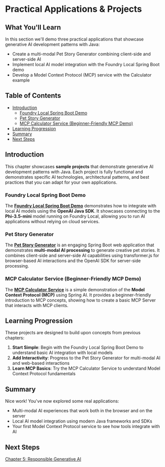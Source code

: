 # Practical Applications & Projects

## What You'll Learn
In this section we'll demo three practical applications that showcase generative AI development patterns with Java:
- Create a multi-modal Pet Story Generator combining client-side and server-side AI
- Implement local AI model integration with the Foundry Local Spring Boot demo
- Develop a Model Context Protocol (MCP) service with the Calculator example

## Table of Contents

- [Introduction](#introduction)
  - [Foundry Local Spring Boot Demo](#foundry-local-spring-boot-demo)
  - [Pet Story Generator](#pet-story-generator)
  - [MCP Calculator Service (Beginner-Friendly MCP Demo)](#mcp-calculator-service-beginner-friendly-mcp-demo)
- [Learning Progression](#learning-progression)
- [Summary](#summary)
- [Next Steps](#next-steps)

## Introduction

This chapter showcases **sample projects** that demonstrate generative AI development patterns with Java. Each project is fully functional and demonstrates specific AI technologies, architectural patterns, and best practices that you can adapt for your own applications.

### Foundry Local Spring Boot Demo

The **[Foundry Local Spring Boot Demo](foundrylocal/README.md)** demonstrates how to integrate with local AI models using the **OpenAI Java SDK**. It showcases connecting to the **Phi-3.5-mini** model running on Foundry Local, allowing you to run AI applications without relying on cloud services.

### Pet Story Generator

The **[Pet Story Generator](petstory/README.md)** is an engaging Spring Boot web application that demonstrates **multi-modal AI processing** to generate creative pet stories. It combines client-side and server-side AI capabilities using transformer.js for browser-based AI interactions and the OpenAI SDK for server-side processing.

### MCP Calculator Service (Beginner-Friendly MCP Demo)

The **[MCP Calculator Service](calculator/README.md)** is a simple demonstration of the **Model Context Protocol (MCP)** using Spring AI. It provides a beginner-friendly introduction to MCP concepts, showing how to create a basic MCP Server that interacts with MCP clients.

## Learning Progression

These projects are designed to build upon concepts from previous chapters:

1. **Start Simple**: Begin with the Foundry Local Spring Boot Demo to understand basic AI integration with local models
2. **Add Interactivity**: Progress to the Pet Story Generator for multi-modal AI and web-based interactions
3. **Learn MCP Basics**: Try the MCP Calculator Service to understand Model Context Protocol fundamentals

## Summary

Nice work! You've now explored some real applications:

- Multi-modal AI experiences that work both in the browser and on the server
- Local AI model integration using modern Java frameworks and SDKs
- Your first Model Context Protocol service to see how tools integrate with AI

## Next Steps

[Chapter 5: Responsible Generative AI](../05-ResponsibleGenAI/README.md)
